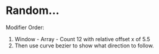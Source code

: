 # Random...

Modifier Order:

1. Window - Array - Count 12 with relative offset x of 5.5
2. Then use curve bezier to show what direction to follow.


